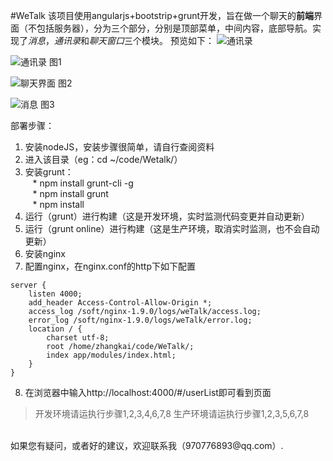 #WeTalk
该项目使用angularjs+bootstrip+grunt开发，旨在做一个聊天的**前端**界面（不包括服务器），分为三个部分，分别是顶部菜单，中间内容，底部导航。实现了*消息*，*通讯录*和*聊天窗口*三个模块。
预览如下：
![通讯录](http://upload-images.jianshu.io/upload_images/2477382-907d7fd14b14152d.png?imageMogr2/auto-orient/strip%7CimageView2/2/w/1240)

![通讯录 图1](http://upload-images.jianshu.io/upload_images/2477382-907d7fd14b14152d.png?imageMogr2/auto-orient/strip%7CimageView2/2/w/1240)

![聊天界面 图2](http://upload-images.jianshu.io/upload_images/2477382-3d4ef8b4f7a83830.png?imageMogr2/auto-orient/strip%7CimageView2/2/w/1240)

![消息 图3](http://upload-images.jianshu.io/upload_images/2477382-484d8cc077b98694.png?imageMogr2/auto-orient/strip%7CimageView2/2/w/1240)


部署步骤：<br/>
1. 安装nodeJS，安装步骤很简单，请自行查阅资料<br/>
2. 进入该目录（eg：cd ~/code/Wetalk/）<br/>
3. 安装grunt：<br/>
&nbsp;&nbsp; * npm install grunt-cli -g<br/>
&nbsp;&nbsp; * npm install grunt<br/>
&nbsp;&nbsp; * npm install<br/>
4. 运行（grunt）进行构建（这是开发环境，实时监测代码变更并自动更新）<br/>
5. 运行（grunt online）进行构建（这是生产环境，取消实时监测，也不会自动更新）<br/>
6. 安装nginx
7. 配置nginx，在nginx.conf的http下如下配置
```
server {
	listen 4000;
	add_header Access-Control-Allow-Origin *;
	access_log /soft/nginx-1.9.0/logs/weTalk/access.log;
	error_log /soft/nginx-1.9.0/logs/weTalk/error.log;
	location / {
		charset utf-8;
		root /home/zhangkai/code/WeTalk/;
		index app/modules/index.html;
	}
}
```
8. 在浏览器中输入http://localhost:4000/#/userList即可看到页面

>开发环境请运执行步骤1,2,3,4,6,7,8
>生产环境请运执行步骤1,2,3,5,6,7,8

<br/>
如果您有疑问，或者好的建议，欢迎联系我（970776893@qq.com）.<br/>